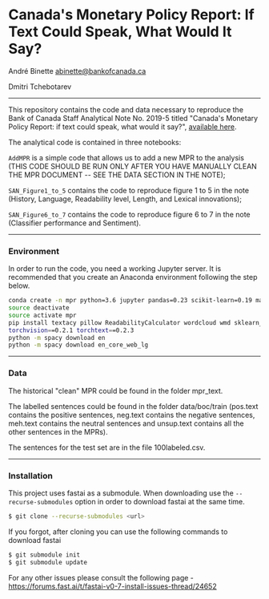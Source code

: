 # Canada's Monetary Policy Report: If Text Could Speak, What Would It Say?
 
André Binette <abinette@bankofcanada.ca>

Dmitri Tchebotarev

-------------------------------------------------------------


This repository contains the code and data necessary to reproduce the Bank of Canada Staff Analytical Note No. 2019-5 titled "Canada's Monetary Policy Report: if text could speak, what would it say?", [available here](https://www.bankofcanada.ca/research/browse/?content_type[]=20191).
 
 
The analytical code is contained in three notebooks:
 
 
`AddMPR` is a simple code that allows us to add a new MPR to the analysis (THIS CODE SHOULD BE RUN ONLY AFTER YOU HAVE MANUALLY CLEAN THE MPR DOCUMENT -- SEE THE DATA SECTION IN THE NOTE);
 
 
`SAN_Figure1_to_5` contains the code to reproduce figure 1 to 5 in the note (History, Language, Readability level, Length, and Lexical innovations);
 
 
`SAN_Figure6_to_7` contains the code to reproduce figure 6 to 7 in the note (Classifier performance and Sentiment).
 
-------------------------------------------------------------

### Environment
 
 
In order to run the code, you need a working Jupyter server. It is recommended that you create an Anaconda environment following the step below.
 
 
```bash
conda create -n mpr python=3.6 jupyter pandas=0.23 scikit-learn=0.19 matplotlib beautifulsoup4 git requests seaborn statsmodels bcolz opencv
source deactivate
source activate mpr
pip install textacy pillow ReadabilityCalculator wordcloud wmd sklearn_pandas graphviz isoweek pandas_summary torch==0.4.1
torchvision==0.2.1 torchtext==0.2.3
python -m spacy download en
python -m spacy download en_core_web_lg
```
 
-------------------------------------------------------------
 
### Data
 
 
The historical "clean" MPR could be found in the folder mpr_text.
 
 
The labelled sentences could be found in the folder data/boc/train (pos.text contains the positive sentences, neg.text contains the negative sentences, meh.text contains the neutral sentences and unsup.text contains all the other sentences in the MPRs).
 
 
The sentences for the test set are in the file 100labeled.csv.
 
-------------------------------------------------------------

### Installation
 
 
This project uses fastai as a submodule.  When downloading use the `--recurse-submodules` option in order to download fastai at the same time. 
 
 
```bash
$ git clone --recurse-submodules <url>
```
 
If you forgot, after cloning you can use the following commands to download fastai
```bash
$ git submodule init
$ git submodule update
```
 
For any other issues please consult the following page - https://forums.fast.ai/t/fastai-v0-7-install-issues-thread/24652




